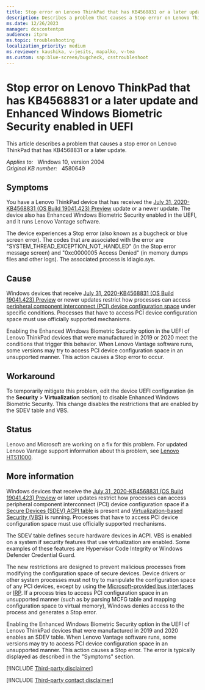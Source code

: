```yaml
---
title: Stop error on Lenovo ThinkPad that has KB4568831 or a later update and Enhanced Windows Biometric Security enabled in UEFI
description: Describes a problem that causes a Stop error on Lenovo ThinkPad devices that were manufactured in 2019 or 2020 and that have received the KB4568831 update.
ms.date: 12/26/2023
manager: dcscontentpm
audience: itpro
ms.topic: troubleshooting
localization_priority: medium
ms.reviewer: kaushika, v-jesits, mapalko, v-tea
ms.custom: sap:blue-screen/bugcheck, csstroubleshoot
---
```

# Stop error on Lenovo ThinkPad that has KB4568831 or a later update and Enhanced Windows Biometric Security enabled in UEFI

This article describes a problem that causes a stop error on Lenovo ThinkPad that has KB4568831 or a later update.

_Applies to:_ &nbsp; Windows 10, version 2004  
_Original KB number:_ &nbsp; 4580649

## Symptoms

You have a Lenovo ThinkPad device that has received the [July 31, 2020-KB4568831 (OS Build 19041.423) Preview](https://support.microsoft.com/help/4568831/windows-10-update-kb4568831) update or a newer update. The device also has Enhanced Windows Biometric Security enabled in the UEFI, and it runs Lenovo Vantage software.

The device experiences a Stop error (also known as a bugcheck or blue screen error). The codes that are associated with the error are "SYSTEM_THREAD_EXCEPTION_NOT_HANDLED" (in the Stop error message screen) and "0xc0000005 Access Denied" (in memory dumps files and other logs). The associated process is ldiagio.sys.

## Cause

Windows devices that receive [July 31, 2020-KB4568831 (OS Build 19041.423) Preview](https://support.microsoft.com/help/4568831/windows-10-update-kb4568831)  or newer updates restrict how processes can access [peripheral component interconnect (PCI) device configuration space](/windows-hardware/drivers/pci/accessing-pci-device-configuration-space)  under specific conditions. Processes that have to access PCI device configuration space must use officially supported mechanisms.

Enabling the Enhanced Windows Biometric Security option in the UEFI of Lenovo ThinkPad devices that were manufactured in 2019 or 2020 meet the conditions that trigger this behavior. When Lenovo Vantage software runs, some versions may try to access PCI device configuration space in an unsupported manner. This action causes a Stop error to occur.

## Workaround

To temporarily mitigate this problem, edit the device UEFI configuration (in the **Security** > **Virtualization** section) to disable Enhanced Windows Biometric Security. This change disables the restrictions that are enabled by the SDEV table and VBS.

## Status

Lenovo and Microsoft are working on a fix for this problem. For updated Lenovo Vantage support information about this problem, see [Lenovo HT511000](https://support.lenovo.com/ca/en/solutions/ht511000).

## More information

Windows devices that receive the [July 31, 2020-KB4568831 (OS Build 19041.423) Preview](https://support.microsoft.com/help/4568831/windows-10-update-kb4568831)  or later updates restrict how processes can access peripheral component interconnect (PCI) device configuration space if a [Secure Devices (SDEV) ACPI table](https://uefi.org/sites/default/files/resources/ACPI_6_2.pdf)  is present and [Virtualization-based Security (VBS)](/windows-hardware/design/device-experiences/oem-vbs) is running. Processes that have to access PCI device configuration space must use officially supported mechanisms.

The SDEV table defines secure hardware devices in ACPI. VBS is enabled on a system if security features that use virtualization are enabled. Some examples of these features are Hypervisor Code Integrity or Windows Defender Credential Guard.

The new restrictions are designed to prevent malicious processes from modifying the configuration space of secure devices. Device drivers or other system processes must not try to manipulate the configuration space of any PCI devices, except by using the [Microsoft-provided bus interfaces](/windows-hardware/drivers/ddi/wdm/ns-wdm-_bus_interface_standard) or [IRP](/windows-hardware/drivers/kernel/irp-mn-read-config). If a process tries to access PCI configuration space in an unsupported manner (such as by parsing MCFG table and mapping configuration space to virtual memory), Windows denies access to the process and generates a Stop error.

Enabling the Enhanced Windows Biometric Security option in the UEFI of Lenovo ThinkPad devices that were manufactured in 2019 and 2020 enables an SDEV table. When Lenovo Vantage software runs, some versions may try to access PCI device configuration space in an unsupported manner. This action causes a Stop error. The error is typically displayed as described in the "Symptoms" section.

[!INCLUDE [Third-party disclaimer](../../includes/third-party-disclaimer.md)]

[!INCLUDE [Third-party contact disclaimer](../../includes/third-party-contact-disclaimer.md)]
